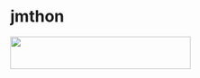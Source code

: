 # jmthon

<p align="left"><a href="https://heroku.com/deploy?template=https://github.com/Jmthon1/roz"> <img src="https://img.shields.io/badge/Deploy%20To%20Heroku-purple?style=for-the-badge&logo=heroku" width="320" height="58.45"/></a></p>

